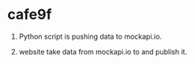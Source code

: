 # cafe9f
1) Python script is pushing data to mockapi.io.

2) website take data from mockapi.io to and publish it.
